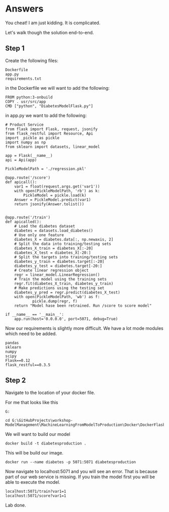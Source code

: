 # Answers 

You cheat! I am just kidding. It is complicated. 

Let's walk though the solution end-to-end.

## Step 1

Create the following files: 
```
Dockerfile
app.py
requirements.txt
```

in the Dockerfile we will want to add the following: 

```
FROM python:3-onbuild
COPY . usr/src/app
CMD ["python", "DiabetesModelFlask.py"]
```

in app.py we want to add the following: 

```
# Product Service
from flask import Flask, request, jsonify
from flask_restful import Resource, Api
import _pickle as pickle
import numpy as np
from sklearn import datasets, linear_model

app = Flask(__name__)
api = Api(app)

PickleModelPath = './regression.pkl'

@app.route('/score')
def apicall():  
    var1 = float(request.args.get('var1'))
    with open(PickleModelPath, 'rb') as k:
        PickleModel = pickle.load(k)
    Answer = PickleModel.predict(var1)
    return jsonify(Answer.tolist())


@app.route('/train')
def apicalled():
    # Load the diabetes dataset
    diabetes = datasets.load_diabetes()
    # Use only one feature
    diabetes_X = diabetes.data[:, np.newaxis, 2]
    # Split the data into training/testing sets
    diabetes_X_train = diabetes_X[:-20]
    diabetes_X_test = diabetes_X[-20:]
    # Split the targets into training/testing sets
    diabetes_y_train = diabetes.target[:-20]
    diabetes_y_test = diabetes.target[-20:]
    # Create linear regression object
    regr = linear_model.LinearRegression()
    # Train the model using the training sets
    regr.fit(diabetes_X_train, diabetes_y_train)
    # Make predictions using the testing set
    diabetes_y_pred = regr.predict(diabetes_X_test)
    with open(PickleModelPath, 'wb') as f:
            pickle.dump(regr, f)  
    return "Model hase been retrained. Run /score to score model"

if __name__ == '__main__':
    app.run(host='0.0.0.0', port=5071, debug=True)
```

Now our requirements is slightly more difficult. We have a lot mode modules which need to be added. 

```
pandas
sklearn
numpy
scipy
Flask==0.12
flask_restful==0.3.5
```

## Step 2

Navigate to the location of your docker file.

For me that looks like this
```
G:

cd G:\GitHubProjects\workshop-ModelManagement\MachineLearningFromModelToProduction\Docker\DockerFlaskModel
```

We will want to build our model 

```
docker build -t diabetesproduction .
```

This will be build our image. 

```
docker run --name diabetes -p 5071:5071 diabetesproduction
```

Now navigate to localhost:5071 and you will see an error. 
That is because part of our web service is missing. If you train the model first you will be able to execute the model. 

```
localhost:5071/train?var1=1
localhost:5071/score?var1=1
```

Lab done.